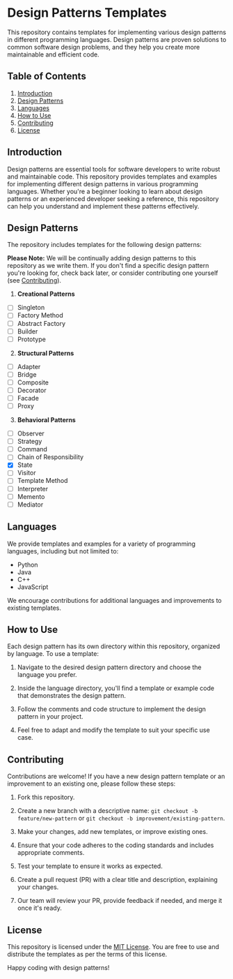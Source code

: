 # Design Patterns Templates

This repository contains templates for implementing various design patterns in different programming languages. Design patterns are proven solutions to common software design problems, and they help you create more maintainable and efficient code.

## Table of Contents

1. [Introduction](#introduction)
2. [Design Patterns](#design-patterns)
3. [Languages](#languages)
4. [How to Use](#how-to-use)
5. [Contributing](#contributing)
6. [License](#license)

## Introduction

Design patterns are essential tools for software developers to write robust and maintainable code. This repository provides templates and examples for implementing different design patterns in various programming languages. Whether you're a beginner looking to learn about design patterns or an experienced developer seeking a reference, this repository can help you understand and implement these patterns effectively.

## Design Patterns

The repository includes templates for the following design patterns:

**Please Note:** We will be continually adding design patterns to this repository as we write them. If you don't find a specific design pattern you're looking for, check back later, or consider contributing one yourself (see [Contributing](#contributing)).

1. **Creational Patterns**
- [ ] Singleton
- [ ] Factory Method
- [ ] Abstract Factory
- [ ] Builder
- [ ] Prototype

2. **Structural Patterns**
- [ ] Adapter
- [ ] Bridge
- [ ] Composite
- [ ] Decorator
- [ ] Facade
- [ ] Proxy

3. **Behavioral Patterns**
- [ ] Observer
- [ ] Strategy
- [ ] Command
- [ ] Chain of Responsibility
- [x] State
- [ ] Visitor
- [ ] Template Method
- [ ] Interpreter
- [ ] Memento
- [ ] Mediator

## Languages

We provide templates and examples for a variety of programming languages, including but not limited to:

- Python
- Java
- C++
- JavaScript

We encourage contributions for additional languages and improvements to existing templates.

## How to Use

Each design pattern has its own directory within this repository, organized by language. To use a template:

1. Navigate to the desired design pattern directory and choose the language you prefer.

2. Inside the language directory, you'll find a template or example code that demonstrates the design pattern.

3. Follow the comments and code structure to implement the design pattern in your project.

4. Feel free to adapt and modify the template to suit your specific use case.

## Contributing

Contributions are welcome! If you have a new design pattern template or an improvement to an existing one, please follow these steps:

1. Fork this repository.

2. Create a new branch with a descriptive name: `git checkout -b feature/new-pattern` or `git checkout -b improvement/existing-pattern`.

3. Make your changes, add new templates, or improve existing ones.

4. Ensure that your code adheres to the coding standards and includes appropriate comments.

5. Test your template to ensure it works as expected.

6. Create a pull request (PR) with a clear title and description, explaining your changes.

7. Our team will review your PR, provide feedback if needed, and merge it once it's ready.

## License

This repository is licensed under the [MIT License](LICENSE). You are free to use and distribute the templates as per the terms of this license.

Happy coding with design patterns!